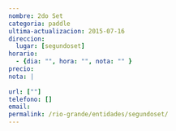 ```yaml
---
nombre: 2do Set
categoria: paddle
ultima-actualizacion: 2015-07-16
direccion: 
  lugar: [segundoset]
horario: 
  - {dia: "", hora: "", nota: "" }
precio: 
nota: | 
  
url: [""]
telefono: []
email: 
permalink: /rio-grande/entidades/segundoset/
---
```


